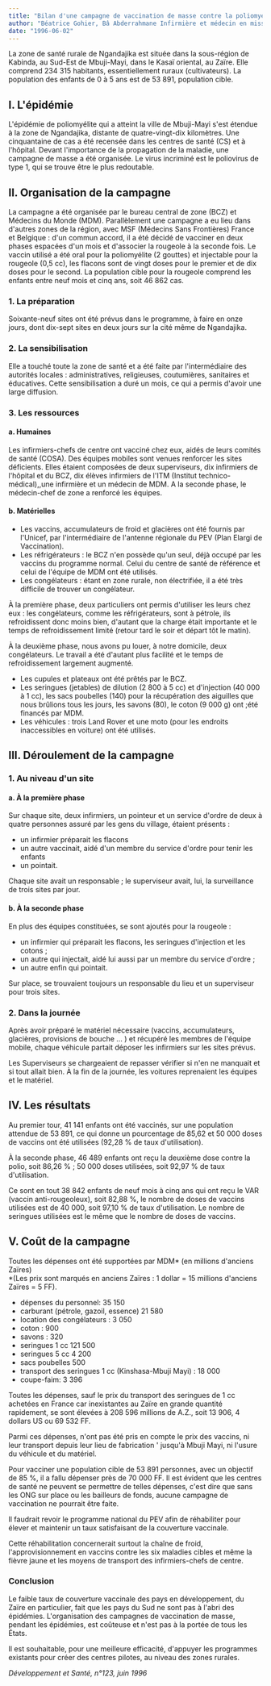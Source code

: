 ```yaml
---
title: "Bilan d'une campagne de vaccination de masse contre la poliomyélite dans une zone de santé rurale d'un pays en développement"
author: "Béatrice Gohier, Bâ Abderrahmane Infirmière et médecin en mission avec Médecins du Monde à Ngandajika, Zaïre."
date: "1996-06-02"
---
```


<div class="teaser"><p>La zone de santé rurale de Ngandajika est située dans la sous-région de Kabinda, au Sud-Est de Mbuji-Mayi, dans le Kasaï oriental, au Zaïre. Elle comprend 234 315 habitants, essentiellement ruraux (cultivateurs). La population des enfants de 0 à 5 ans est de 53 891, population cible.</p></div>

## **I. L'épidémie**

L'épidémie de poliomyélite qui a atteint la ville de Mbuji-Mayi s'est étendue à la zone de Ngandajika, distante de quatre-vingt-dix kilomètres. Une cinquantaine de cas a été recensée dans les centres de santé (CS) et à l'hôpital. Devant l'importance de la propagation de la maladie, une campagne de masse a été organisée. Le virus incriminé est le poliovirus de type 1, qui se trouve être le plus redoutable.

## **II. Organisation de la campagne**

La campagne a été organisée par le bureau central de zone (BCZ) et Médecins du Monde (MDM). Parallèlement une campagne a eu lieu dans d'autres zones de la région, avec MSF (Médecins Sans Frontières) France et Belgique : d'un commun accord, il a été décidé de vacciner en deux phases espacées d'un mois et d'associer la rougeole à la seconde fois. Le vaccin utilisé a été oral pour la poliomyélite (2 gouttes) et injectable pour la rougeole (0,5 cc), les flacons sont de vingt doses pour le premier et de dix doses pour le second. La population cible pour la rougeole comprend les enfants entre neuf mois et cinq ans, soit 46 862 cas.

### **1. La préparation**

Soixante-neuf sites ont été prévus dans le programme, à faire en onze jours, dont dix-sept sites en deux jours sur la cité même de Ngandajika.

### **2. La sensibilisation**

Elle a touché toute la zone de santé et a été faite par l'intermédiaire des autorités locales : administratives, religieuses, coutumières, sanitaires et éducatives. Cette sensibilisation a duré un mois, ce qui a permis d'avoir une large diffusion.

### **3. Les ressources**

#### **a. Humaines**

Les infirmiers-chefs de centre ont vacciné chez eux, aidés de leurs comités de santé (COSA). Des équipes mobiles sont venues renforcer les sites déficients. Elles étaient composées de deux superviseurs, dix infirmiers de l'hôpital et du BCZ, dix élèves infirmiers de l'ITM (Institut technico-médical),,une infirmière et un médecin de MDM. A la seconde phase, le médecin-chef de zone a renforcé les équipes.

#### **b. Matérielles**

*   Les vaccins, accumulateurs de froid et glacières ont été fournis par l'Unicef, par l'intermédiaire de l'antenne régionale du PEV (Plan Elargi de Vaccination).  
*   Les réfrigérateurs : le BCZ n'en possède qu'un seul, déjà occupé par les vaccins du programme normal. Celui du centre de santé de référence et celui de l'équipe de MDM ont été utilisés.  
*   Les congélateurs : étant en zone rurale, non électrifiée, il a été très difficile de trouver un congélateur.

À la première phase, deux particuliers ont permis d'utiliser les leurs chez eux : les congélateurs, comme les réfrigérateurs, sont à pétrole, ils refroidissent donc moins bien, d'autant que la charge était importante et le temps de refroidissement limité (retour tard le soir et départ tôt le matin).

À la deuxième phase, nous avons pu louer, à notre domicile, deux congélateurs. Le travail a été d'autant plus facilité et le temps de refroidissement largement augmenté.

*   Les cupules et plateaux ont été prêtés par le BCZ.  
*   Les seringues (jetables) de dilution (2 800 à 5 cc) et d'injection (40 000 à 1 cc), les sacs poubelles (140) pour la récupération des aiguilles que nous brûlions tous les jours, les savons (80), le coton (9 000 g) ont ;été financés par MDM.  
*   Les véhicules : trois Land Rover et une moto (pour les endroits inaccessibles en voiture) ont été utilisés.

## **III. Déroulement** **de la campagne**

### **1. Au niveau d'un site**

#### **a. À la première phase**

Sur chaque site, deux infirmiers, un pointeur et un service d'ordre de deux à quatre personnes assuré par les gens du village, étaient présents :

*   un infirmier préparait les flacons
*   un autre vaccinait, aidé d'un membre du service d'ordre pour tenir les enfants
*   un pointait.

Chaque site avait un responsable ; le superviseur avait, lui, la surveillance de trois sites par jour.

#### **b. À la seconde phase**

En plus des équipes constituées, se sont ajoutés pour la rougeole :

*   un infirmier qui préparait les flacons, les seringues d'injection et les cotons ;
*   un autre qui injectait, aidé lui aussi par un membre du service d'ordre ;
*   un autre enfin qui pointait.

Sur place, se trouvaient toujours un responsable du lieu et un superviseur pour trois sites.

### **2. Dans la journée**

Après avoir préparé le matériel nécessaire (vaccins, accumulateurs, glacières, provisions de bouche ... ) et récupéré les membres de l'équipe mobile, chaque véhicule partait déposer les infirmiers sur les sites prévus.

Les Superviseurs se chargeaient de repasser vérifier si n'en ne manquait et si tout allait bien. À la fin de la journée, les voitures reprenaient les équipes et le matériel.

## **IV. Les résultats**

Au premier tour, 41 141 enfants ont été vaccinés, sur une population attendue de 53 891, ce qui donne un pourcentage de 85,62 et 50 000 doses de vaccins ont été utilisées (92,28 % de taux d'utilisation).

À la seconde phase, 46 489 enfants ont reçu la deuxième dose contre la polio, soit 86,26 % ; 50 000 doses utilisées, soit 92,97 % de taux d'utilisation.

Ce sont en tout 38 842 enfants de neuf mois à cinq ans qui ont reçu le VAR (vaccin anti-rougeoleux), soit 82,88 %, le nombre de doses de vaccins utilisées est de 40 000, soit 97,10 % de taux d'utilisation. Le nombre de seringues utilisées est le même que le nombre de doses de vaccins.

## **V. Coût de la campagne**

Toutes les dépenses ont été supportées par MDM* (en millions d'anciens Zaïres)  
*(Les prix sont marqués en anciens Zaïres : 1 dollar = 15 millions d'anciens Zaïres = 5 FF).

*   dépenses du personnel: 35 150
*   carburant (pétrole, gazoil, essence) 21 580
*   location des congélateurs : 3 050
*   coton : 900
*   savons : 320
*   seringues 1 cc 121 500
*   seringues 5 cc 4 200
*   sacs poubelles 500
*   transport des seringues 1 cc (Kinshasa-Mbuji Mayi) : 18 000
*   coupe-faim: 3 396

Toutes les dépenses, sauf le prix du transport des seringues de 1 cc achetées en France car inexistantes au Zaïre en grande quantité rapidement, se sont élevées à 208 596 millions de A.Z., soit 13 906, 4 dollars US ou 69 532 FF.

Parmi ces dépenses, n'ont pas été pris en compte le prix des vaccins, ni leur transport depuis leur lieu de fabrication ' jusqu'à Mbuji Mayi, ni l'usure du véhicule et du matériel.

Pour vacciner une population cible de 53 891 personnes, avec un objectif de 85 %, il a fallu dépenser près de 70 000 FF. Il est évident que les centres de santé ne peuvent se permettre de telles dépenses, c'est dire que sans les ONG sur place ou les bailleurs de fonds, aucune campagne de vaccination ne pourrait être faite.

Il faudrait revoir le programme national du PEV afin de réhabiliter pour élever et maintenir un taux satisfaisant de la couverture vaccinale.

Cette réhabilitation concernerait surtout la chaîne de froid, l'approvisionnement en vaccins contre les six maladies cibles et même la fièvre jaune et les moyens de transport des infirmiers-chefs de centre.

### **Conclusion**

Le faible taux de couverture vaccinale des pays en développement, du Zaïre en particulier, fait que les pays du Sud ne sont pas à l'abri des épidémies. L'organisation des campagnes de vaccination de masse, pendant les épidémies, est coûteuse et n'est pas à la portée de tous les États.

Il est souhaitable, pour une meilleure efficacité, d'appuyer les programmes existants pour créer des centres pilotes, au niveau des zones rurales.

_Développement et Santé, n°123, juin 1996_